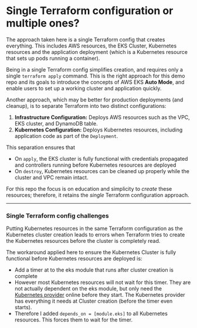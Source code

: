 # Single Terraform configuration or multiple ones?

The approach taken here is a single Terraform config that creates everything. This includes AWS resources, the EKS Cluster, Kubernetes resources and the application deployment (which is a Kubernetes resource that sets up pods running a container).

Being in a single Terraform config simplifies creation, and requires only a single `terraform apply` command. This is the right approach for this demo repo and its goals to introduce the concepts of AWS EKS **Auto Mode**, and enable users to set up a working cluster and application quickly.

Another approach, which may be better for production deployments (and cleanup), is to separate Terraform into two distinct configurations:

1. **Infrastructure Configuration:** Deploys AWS resources such as the VPC, EKS cluster, and DynamoDB table.  
2. **Kubernetes Configuration:** Deploys Kubernetes resources, including application code as part of the `Deployment`.

This separation ensures that 
* On `apply`, the EKS cluster is fully functional with credentials propagated and controllers running before Kubernetes resources are deployed 
* On `destroy`, Kubernetes resources can be cleaned up properly while the cluster and VPC remain intact.

For this repo the focus is on education and simplicity to _create_ these resources; therefore, it retains the _single_ Terraform configuration approach.

---
### Single Terraform config challenges

Putting Kubernetes resources in the same Terraform configuration as the Kubernetes cluster creation leads to errors when Terraform tries to create the Kubernetes resources before the cluster is completely read.

The workaround applied here to ensure the Kubernetes Cluster is fully functional before Kubernetes resources are deployed is:
- Add a timer at to the eks module that runs after cluster creation is complete
- However most Kubernetes resources will not wait for this timer. They are not actually dependent on the eks module, but only need the [Kubernetes provider](https://github.com/setheliot/eks_auto_mode/blob/main/terraform/providers.tf#L32) online before they start. The Kubernetes provider has everything it needs at Cluster creation (before the timer even starts).
- Therefore I added `depends_on = [module.eks]` to all Kubernetes resources. This forces them to wait for the  timer.
